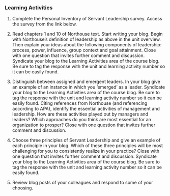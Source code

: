 ### **Learning Activities**

1. Complete the Personal Inventory of Servant Leadership survey. Access the survey from the link below. 

2. Read chapters 1 and 10 of Northouse text. Start writing your blog. Begin with Northouse’s definition of leadership as above in the unit overview. Then explain your ideas about the following components of leadership: process, power, influence, group context and goal attainment. Close with one question that invites further comment and discussion. Syndicate your blog to the Learning Activities area of the course blog. Be sure to tag the response with the unit and learning activity number so it can be easily found. 

3. Distinguish between assigned and emergent leaders.  In your blog give an example of an instance in which you ‘emerged’ as a leader. Syndicate your blog to the Learning Activities area of the course blog. Be sure to tag the response with the unit and learning activity number so it can be easily found. Citing references from Northouse \(and referencing according to APA\), identify the essential activities of management and leadership. How are these activities played out by managers and leaders? Which approaches do you think are most essential for an organization to prosper? Close with one question that invites further comment and discussion.

4. Choose three principles of Servant Leadership and give an example of each principle in your blog. Which of these three principles will be most challenging for you to consistently realize in your practice? Close with one question that invites further comment and discussion. Syndicate your blog to the Learning Activities area of the course blog. Be sure to tag the response with the unit and learning activity number so it can be easily found.

5. Review blog posts of your colleagues and respond to some of your choosing. 


